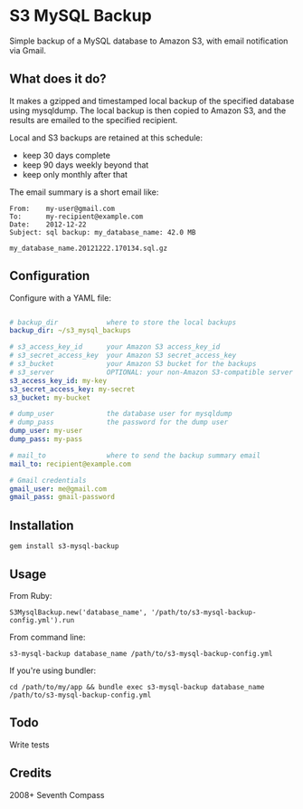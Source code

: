 # S3 MySQL Backup

Simple backup of a MySQL database to Amazon S3, 
with email notification via Gmail.


## What does it do?

It makes a gzipped and timestamped local backup of the specified 
database using mysqldump.  The local backup is then copied to 
Amazon S3, and the results are emailed to the specified recipient.

Local and S3 backups are retained at this schedule:
- keep 30 days complete
- keep 90 days weekly beyond that
- keep only monthly after that

The email summary is a short email like:

    From:    my-user@gmail.com
    To:      my-recipient@example.com
    Date:    2012-12-22
    Subject: sql backup: my_database_name: 42.0 MB

    my_database_name.20121222.170134.sql.gz


## Configuration

Configure with a YAML file:

```yaml

# backup_dir            where to store the local backups
backup_dir: ~/s3_mysql_backups

# s3_access_key_id      your Amazon S3 access_key_id
# s3_secret_access_key  your Amazon S3 secret_access_key
# s3_bucket             your Amazon S3 bucket for the backups
# s3_server             OPTIONAL: your non-Amazon S3-compatible server
s3_access_key_id: my-key
s3_secret_access_key: my-secret
s3_bucket: my-bucket

# dump_user             the database user for mysqldump
# dump_pass             the password for the dump user
dump_user: my-user
dump_pass: my-pass

# mail_to               where to send the backup summary email
mail_to: recipient@example.com

# Gmail credentials
gmail_user: me@gmail.com
gmail_pass: gmail-password

```


## Installation 

    gem install s3-mysql-backup


## Usage

From Ruby:

    S3MysqlBackup.new('database_name', '/path/to/s3-mysql-backup-config.yml').run

From command line:

    s3-mysql-backup database_name /path/to/s3-mysql-backup-config.yml

If you're using bundler:

    cd /path/to/my/app && bundle exec s3-mysql-backup database_name /path/to/s3-mysql-backup-config.yml


## Todo

Write tests


## Credits

2008+ Seventh Compass
